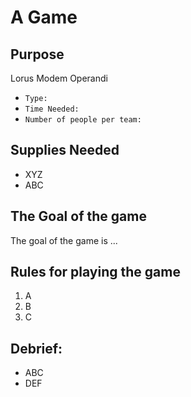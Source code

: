 # A Game

## Purpose

Lorus Modem Operandi

- `Type:`
- `Time Needed:`
- `Number of people per team:`

## Supplies Needed

- XYZ
- ABC

## The Goal of the game

The goal of the game is ...

## Rules for playing the game

1. A
2. B
3. C

## Debrief:

- ABC
- DEF